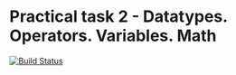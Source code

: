 # Practical task 2 - Datatypes. Operators. Variables. Math

[![Build Status](https://travis-ci.com/itmo-java-basics-2020/task-2-datatypes-operators-kostiamatv.svg?branch=master)](https://travis-ci.com/itmo-java-basics-2020/task-2-datatypes-operators-kostiamatv)